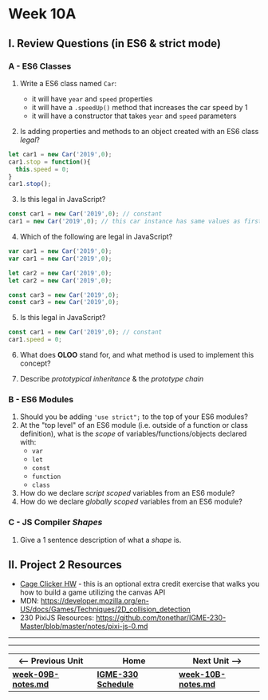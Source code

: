 # Week 10A

## I. Review Questions (in ES6 & strict mode) <a id="review"></a>

### A - ES6 Classes
1. Write a ES6 class named `Car`:
    - it will have `year` and `speed` properties
    - it will have a `.speedUp()` method that increases the car speed by 1
    - it will have a constructor that takes `year` and `speed` parameters
  
2. Is adding properties and methods to an object created with an ES6 class *legal*?

```js
let car1 = new Car('2019',0);
car1.stop = function(){
  this.speed = 0;
}
car1.stop();
```

3. Is this legal in JavaScript?

```js
const car1 = new Car('2019',0); // constant 
car1 = new Car('2019',0); // this car instance has same values as first car
```

4. Which of the following are legal in JavaScript?

```js
var car1 = new Car('2019',0);
var car1 = new Car('2019',0);

let car2 = new Car('2019',0);
let car2 = new Car('2019',0);

const car3 = new Car('2019',0);
const car3 = new Car('2019',0);
```

5. Is this legal in JavaScript?

```js
const car1 = new Car('2019',0); // constant 
car1.speed = 0;
```
6. What does **OLOO** stand for, and what method is used to implement this concept?

7. Describe *prototypical inheritance* & the *prototype chain*


### B - ES6 Modules

1. Should you be adding `'use strict";` to the top of your ES6 modules?
2. At the "top level" of an ES6 module (i.e. outside of a function or class definition), what is the *scope* of variables/functions/objects declared with:
    - `var`
    - `let`
    - `const`
    - `function`
    - `class`
3. How do we declare *script scoped* variables from an ES6 module?
4. How do we declare *globally scoped* variables from an ES6 module?

### C - JS Compiler *Shapes*

1. Give a 1 sentence description of what a *shape* is.

## II. Project 2 Resources

-  [Cage Clicker HW](https://github.com/tonethar/IGME-330-Master/blob/master/notes/HW-cage-clicker-1.md) - this is an optional extra credit exercise that walks you how to build a game utilizing the canvas API
- MDN: https://developer.mozilla.org/en-US/docs/Games/Techniques/2D_collision_detection
- 230 PixiJS Resources: https://github.com/tonethar/IGME-230-Master/blob/master/notes/pixi-js-0.md


<hr><hr>

| <-- Previous Unit | Home | Next Unit -->
| --- | --- | --- 
| [**week-09B-notes.md**](week-09B-notes.md)     |  [**IGME-330 Schedule**](../schedule.md) | [**week-10B-notes.md**](week-10B-notes.md)
